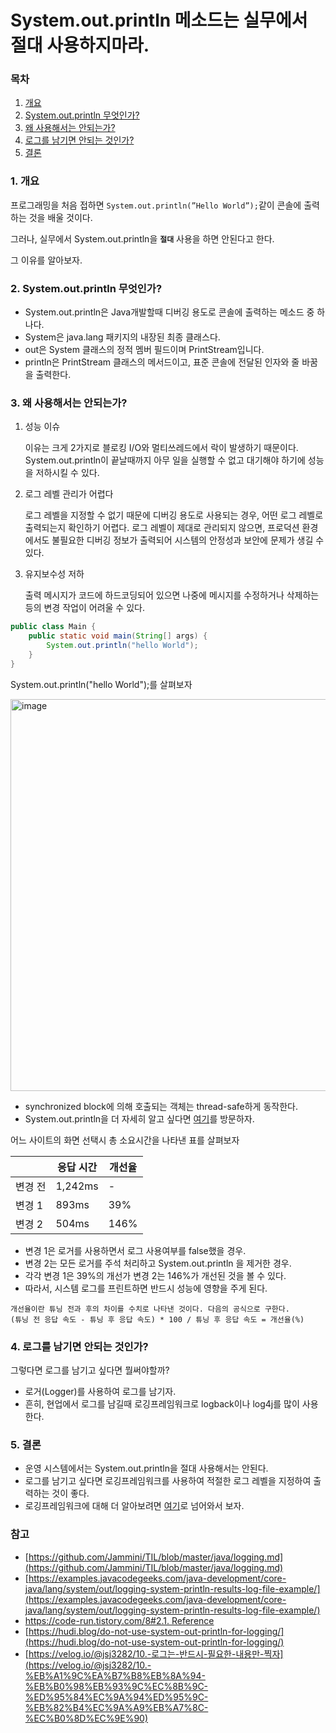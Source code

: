 # System.out.println 메소드는 실무에서 절대 사용하지마라.

### 목차

1. [개요](#1-개요)
2. [System.out.println 무엇인가?](#2-systemoutprintln-무엇인가)
3. [왜 사용해서는 안되는가?](#3-왜-사용해서는-안되는가)
4. [로그를 남기면 안되는 것인가?](#4-로그를-남기면-안되는-것인가)
5. [결론](#5-결론)

### 1. 개요

프로그래밍을 처음 접하면 `System.out.println(”Hello World”);`같이 콘솔에 출력하는 것을 배울 것이다.

그러나, 실무에서 System.out.println을 **`절대`** 사용을 하면 안된다고 한다. 

그 이유를 알아보자.

### 2. **System.out.println 무엇인가?**

- System.out.println은 Java개발할때 디버깅 용도로 콘솔에 출력하는 메소드 중 하나다.
- System은 java.lang 패키지의 내장된 최종 클래스다.
- out은 System 클래스의 정적 멤버 필드이며 PrintStream입니다.
- println은 PrintStream 클래스의 메서드이고, 표준 콘솔에 전달된 인자와 줄 바꿈을 출력한다.

### 3. 왜 사용해서는 안되는가?

1. 성능 이슈
    
    이유는 크게 2가지로 블로킹 I/O와 멀티쓰레드에서 락이 발생하기 때문이다. System.out.println이 끝날때까지 아무 일을 실행할 수 없고 대기해야 하기에 성능을 저하시킬 수 있다.

2. 로그 레벨 관리가 어렵다
    
    로그 레벨을 지정할 수 없기 때문에 디버깅 용도로 사용되는 경우, 어떤 로그 레벨로 출력되는지 확인하기 어렵다. 로그 레벨이 제대로 관리되지 않으면, 프로덕션 환경에서도 불필요한 디버깅 정보가 출력되어 시스템의 안정성과 보안에 문제가 생길 수 있다.
    
3. 유지보수성 저하
    
    출력 메시지가 코드에 하드코딩되어 있으면 나중에 메시지를 수정하거나 삭제하는 등의 변경 작업이 어려울 수 있다.
    

```java
public class Main {
    public static void main(String[] args) {
        System.out.println("hello World");
    }
}
```

System.out.println("hello World");를 살펴보자

<img width="627" alt="image" src="https://user-images.githubusercontent.com/59176149/225928091-b4693cba-ffcf-42ce-a4f8-3987a38a8a88.png">


- synchronized block에 의해 호출되는 객체는 thread-safe하게 동작한다.
- System.out.println을 더 자세히 알고 싶다면 [여기](https://code-run.tistory.com/8#2.1.%20Reference%C2%A0)를 방문하자.

어느 사이트의 화면 선택시 총 소요시간을 나타낸 표를 살펴보자

|  | 응답 시간 | 개선율 |
| --- | --- | --- |
| 변경 전 | 1,242ms | - |
| 변경 1 | 893ms | 39% |
| 변경 2 | 504ms | 146% |
- 변경 1은 로거를 사용하면서 로그 사용여부를 false했을 경우.
- 변경 2는 모든 로거를 주석 처리하고 System.out.println 을 제거한 경우.
- 각각 변경 1은 39%의 개선가 변경 2는 146%가 개선된 것을 볼 수 있다.
- 따라서, 시스템 로그를 프린트하면 반드시 성능에 영향을 주게 된다.

```
개선율이란 튜닝 전과 후의 차이를 수치로 나타낸 것이다. 다음의 공식으로 구한다.
(튜닝 전 응답 속도 - 튜닝 후 응답 속도) * 100 / 튜닝 후 응답 속도 = 개선율(%)
```

### 4. 로그를 남기면 안되는 것인가?

그렇다면 로그를 남기고 싶다면 뭘써야할까?

- 로거(Logger)를 사용하여 로그를 남기자.
- 흔히, 현업에서 로그를 남길때 로깅프레임워크로 logback이나 log4j를 많이 사용한다.

### 5. 결론

- 운영 시스템에서는 System.out.println을 절대 사용해서는 안된다.
- 로그를 남기고 싶다면 로깅프레임워크를 사용하여 적절한 로그 레벨을 지정하여 출력하는 것이 좋다.
- 로깅프레임워크에 대해 더 알아보려면 [여기](https://github.com/Jammini/TIL/blob/master/java/logging.md)로 넘어와서 보자.

### 참고
- [https://github.com/Jammini/TIL/blob/master/java/logging.md](https://github.com/Jammini/TIL/blob/master/java/logging.md)
- [https://examples.javacodegeeks.com/java-development/core-java/lang/system/out/logging-system-println-results-log-file-example/](https://examples.javacodegeeks.com/java-development/core-java/lang/system/out/logging-system-println-results-log-file-example/)
- [https://code-run.tistory.com/8#2.1. Reference](https://code-run.tistory.com/8#2.1.%20Reference%C2%A0)
- [https://hudi.blog/do-not-use-system-out-println-for-logging/](https://hudi.blog/do-not-use-system-out-println-for-logging/)
- [https://velog.io/@jsj3282/10.-로그는-반드시-필요한-내용만-찍자](https://velog.io/@jsj3282/10.-%EB%A1%9C%EA%B7%B8%EB%8A%94-%EB%B0%98%EB%93%9C%EC%8B%9C-%ED%95%84%EC%9A%94%ED%95%9C-%EB%82%B4%EC%9A%A9%EB%A7%8C-%EC%B0%8D%EC%9E%90)
